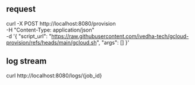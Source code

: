 ## request
curl -X POST http://localhost:8080/provision \
  -H "Content-Type: application/json" \
  -d '{
    "script_url": "https://raw.githubusercontent.com/ivedha-tech/gcloud-provision/refs/heads/main/gcloud.sh",
    "args": []
  }'

## log stream
curl http://localhost:8080/logs/{job_id}
